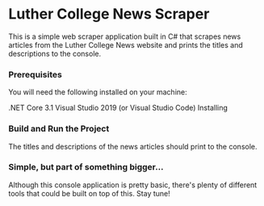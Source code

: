 # Luther College News Scraper
This is a simple web scraper application built in C# that scrapes news articles from the Luther College News website and prints the titles and descriptions to the console.

### Prerequisites
You will need the following installed on your machine:

.NET Core 3.1
Visual Studio 2019 (or Visual Studio Code)
Installing

### Build and Run the Project

The titles and descriptions of the news articles should print to the console.

### Simple, but part of something bigger...
Although this console application is pretty basic, there's plenty of different tools that could be built on top of this. Stay tune!

